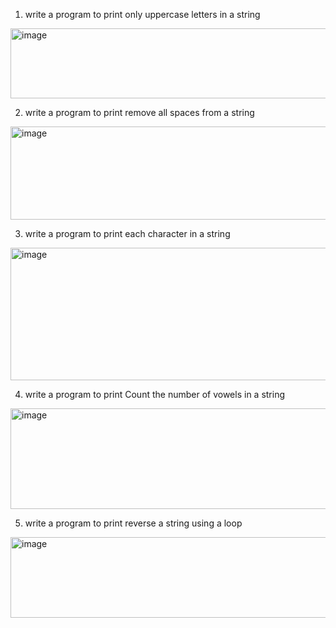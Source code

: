 1. write a program to print only uppercase letters in a string
<img width="926" height="112" alt="image" src="https://github.com/user-attachments/assets/4a8c0629-6346-4e3a-bf8c-2b5a39404fa3" />

2. write a program to print remove all spaces from a string
<img width="998" height="149" alt="image" src="https://github.com/user-attachments/assets/a48d230f-3775-43c0-a58f-e3f7e2e82ad2" />

3. write a program to print each character in a string
<img width="961" height="212" alt="image" src="https://github.com/user-attachments/assets/6a7bc557-f998-4d06-bd68-e8c4799f2bcf" />

4. write a program to print Count the number of vowels in a string
<img width="938" height="161" alt="image" src="https://github.com/user-attachments/assets/a573fd48-19e7-4531-a660-1c86a10d4f8e" />

5. write a program to print reverse a string using a loop
<img width="957" height="129" alt="image" src="https://github.com/user-attachments/assets/28d84034-5ff0-4ddc-9bc9-addd1ced217b" />
